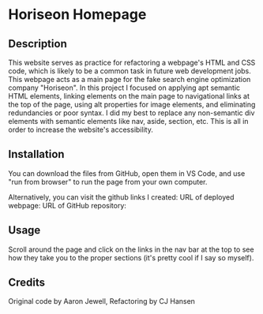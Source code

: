 # Horiseon Homepage

## Description

This website serves as practice for refactoring a webpage's HTML and CSS code, which is likely to be a common task in future web development jobs. This webpage acts as a main page for the fake search engine optimization company "Horiseon". In this project I focused on applying apt semantic HTML elements, linking elements on the main page to navigational links at the top of the page, using alt properties for image elements, and eliminating redundancies or poor syntax. I did my best to replace any non-semantic div elements with semantic elements like nav, aside, section, etc. This is all in order to increase the website's accessibility.

## Installation

You can download the files from GitHub, open them in VS Code, and use "run from browser" to run the page from your own computer.

Alternatively, you can visit the github links I created: 
URL of deployed webpage:
URL of GitHub repository:

## Usage

Scroll around the page and click on the links in the nav bar at the top to see how they take you to the proper sections (it's pretty cool if I say so myself).

## Credits

Original code by Aaron Jewell,
Refactoring by CJ Hansen


